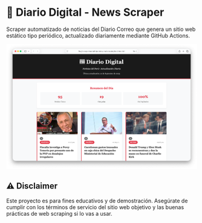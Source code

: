 # 📰 Diario Digital - News Scraper

Scraper automatizado de noticias del Diario Correo que genera un sitio web estático tipo periódico, actualizado diariamente mediante GitHub Actions.


![screenshot](./figs/screenshot.png)



## ⚠️ Disclaimer

Este proyecto es para fines educativos y de demostración. Asegúrate de cumplir con los términos de servicio del sitio web objetivo y las buenas prácticas de web scraping si lo vas a usar.

